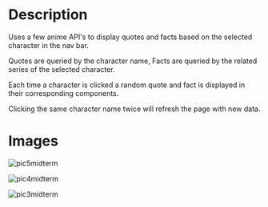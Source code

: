 # Description
Uses a few anime API's to display quotes and facts based on the selected character in the nav bar.

Quotes are queried by the character name, Facts are queried by the related series of the selected character.

Each time a character is clicked a random quote and fact is displayed in their corresponding components.

Clicking the same character name twice will refresh the page with new data.

# Images

![pic5midterm](https://user-images.githubusercontent.com/60354054/139610612-90ea7af6-2b96-4a1f-a556-18df488bb495.png)

![pic4midterm](https://user-images.githubusercontent.com/60354054/139610684-dbb9de35-2dc4-4773-bf4d-3b558364083f.png)

![pic3midterm](https://user-images.githubusercontent.com/60354054/139610716-30656ee0-c2bc-4a48-80ab-2c501a8b88cc.png)


